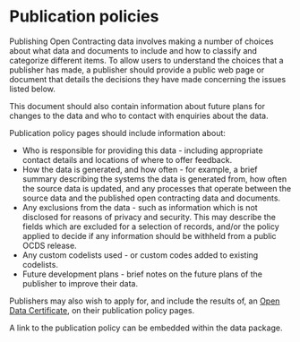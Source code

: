 # Publication policies

Publishing Open Contracting data involves making a number of choices about what data and documents to include and how to classify and categorize different items. To allow users to understand the choices that a publisher has made, a publisher should provide a public web page or document that details the decisions they have made concerning the issues listed below.

This document should also contain information about future plans for changes to the data and who to contact with enquiries about the data.

Publication policy pages should include information about:

* Who is responsible for providing this data - including appropriate contact details and locations of where to offer feedback.
* How the data is generated, and how often - for example, a brief summary describing the systems the data is generated from, how often the source data is updated, and any processes that operate between the source data and the published open contracting data and documents.
* Any exclusions from the data - such as information which is not disclosed for reasons of privacy and security. This may describe the fields which are excluded for a selection of records, and/or the policy applied to decide if any information should be withheld from a public OCDS release. 
* Any custom codelists used - or custom codes added to existing codelists. 
* Future development plans - brief notes on the future plans of the publisher to improve their data.

Publishers may also wish to apply for, and include the results of, an [Open Data Certificate](https://certificates.theodi.org/), on their publication policy pages.

A link to the publication policy can be embedded within the data package. 
